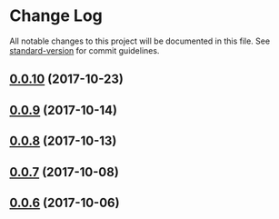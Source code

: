 # Change Log

All notable changes to this project will be documented in this file. See [standard-version](https://github.com/conventional-changelog/standard-version) for commit guidelines.

<a name="0.0.10"></a>
## [0.0.10](https://github.com/dzemidzenka/atlas/compare/v0.0.9...v0.0.10) (2017-10-23)



<a name="0.0.9"></a>
## [0.0.9](https://github.com/dzemidzenka/atlas/compare/v0.0.8...v0.0.9) (2017-10-14)



<a name="0.0.8"></a>
## [0.0.8](https://github.com/dzemidzenka/atlas/compare/v0.0.7...v0.0.8) (2017-10-13)



<a name="0.0.7"></a>
## [0.0.7](https://github.com/dzemidzenka/atlas/compare/v0.0.6...v0.0.7) (2017-10-08)



<a name="0.0.6"></a>
## [0.0.6](https://github.com/dzemidzenka/atlas/compare/v0.0.3...v0.0.6) (2017-10-06)
